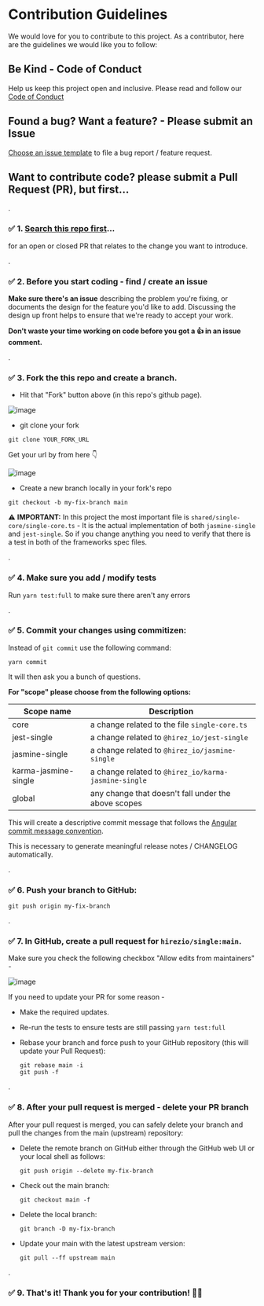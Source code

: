 # Contribution Guidelines

We would love for you to contribute to this project.
As a contributor, here are the guidelines we would like you to follow:

## Be Kind - Code of Conduct

Help us keep this project open and inclusive. Please read and follow our [Code of Conduct](CODE_OF_CONDUCT.md)

## Found a bug? Want a feature? - Please submit an Issue

[Choose an issue template](https://github.com/hirezio/single/issues/new/choose) to file a bug report / feature request.

## Want to contribute code? please submit a Pull Request (PR), but first...

.

### ✅ 1. [Search this repo first](https://github.com/hirezio/single/pulls)...

for an open or closed PR that relates to the change you want to introduce.

.

### ✅ 2. **Before you start coding - find / create an issue**

**Make sure there's an issue** describing the problem you're fixing, or documents the design for the feature you'd like to add.
Discussing the design up front helps to ensure that we're ready to accept your work.

**Don't waste your time working on code before you got a 👍 in an issue comment.**

.

### ✅ 3. Fork the this repo and create a branch.

- Hit that "Fork" button above (in this repo's github page).

![image](https://user-images.githubusercontent.com/1430726/95460679-ec014400-097d-11eb-9a7a-93e0262d37d9.png)

- git clone your fork

`git clone YOUR_FORK_URL`

Get your url by from here 👇

![image](https://user-images.githubusercontent.com/1430726/95461173-94afa380-097e-11eb-9568-dc986e050de6.png)

- Create a new branch locally in your fork's repo

```shell
git checkout -b my-fix-branch main
```

⚠ **IMPORTANT:** In this project the most important file is `shared/single-core/single-core.ts` -
It is the actual implementation of both `jasmine-single` and `jest-single`.
So if you change anything you need to verify that there is a test in both of the frameworks spec files.

.

### ✅ 4. Make sure you add / modify tests

Run `yarn test:full` to make sure there aren't any errors

.

### ✅ 5. Commit your changes using commitizen:

Instead of `git commit` use the following command:

```shell
yarn commit
```

It will then ask you a bunch of questions.

**For "scope" please choose from the following options:**

| Scope name          | Description                                         |
| ------------------- | --------------------------------------------------- |
| core                | a change related to the file `single-core.ts`        |
| jest-single          | a change related to `@hirez_io/jest-single`          |
| jasmine-single       | a change related to `@hirez_io/jasmine-single`       |
| karma-jasmine-single | a change related to `@hirez_io/karma-jasmine-single` |
| global              | any change that doesn't fall under the above scopes |

This will create a descriptive commit message that follows the
[Angular commit message convention](#commit-message-format).

This is necessary to generate meaningful release notes / CHANGELOG automatically.

.

### ✅ 6. Push your branch to GitHub:

```shell
git push origin my-fix-branch
```

.

### ✅ 7. In GitHub, create a pull request for `hirezio/single:main`.

Make sure you check the following checkbox "Allow edits from maintainers" -

![image](https://user-images.githubusercontent.com/1430726/95461503-fbcd5800-097e-11eb-9b55-321d1ff0e6bb.png)

If you need to update your PR for some reason -

- Make the required updates.

- Re-run the tests to ensure tests are still passing `yarn test:full`

- Rebase your branch and force push to your GitHub repository (this will update your Pull Request):

  ```shell
  git rebase main -i
  git push -f
  ```

.

### ✅ 8. After your pull request is merged - delete your PR branch

After your pull request is merged, you can safely delete your branch and pull the changes from the main (upstream) repository:

- Delete the remote branch on GitHub either through the GitHub web UI or your local shell as follows:

  ```shell
  git push origin --delete my-fix-branch
  ```

- Check out the main branch:

  ```shell
  git checkout main -f
  ```

- Delete the local branch:

  ```shell
  git branch -D my-fix-branch
  ```

- Update your main with the latest upstream version:

  ```shell
  git pull --ff upstream main
  ```

.

### ✅ 9. That's it! Thank you for your contribution! 🙏💓

[commit-message-format]: https://docs.google.com/document/d/1QrDFcIiPjSLDn3EL15IJygNPiHORgU1_OOAqWjiDU5Y/edit#
